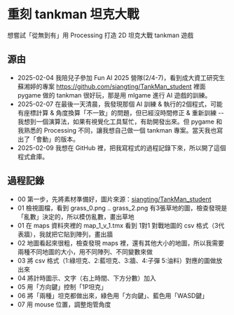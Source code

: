 # 重刻 tankman 坦克大戰
想嘗試「從無到有」用 Processing 打造 2D 坦克大戰 tankman 遊戲

## 源由

- 2025-02-04 我陪兒子參加 Fun AI 2025 營隊(2/4-7)，看到成大資工研究生蘇湘婷的專案 https://github.com/siangting/TankMan_student 裡面 pygame 做的 tankman 很好玩，那是用 mlgame 進行 AI 遊戲的訓練。
- 2025-02-07 在最後一天清晨，我發現那個 AI 訓練 & 執行的2個程式，可能有座標計算 & 角度換算「不一致」的問題，但已經沒時間修正 & 重新訓練 -- 我想到一個演算法，如果有視覺化工具幫忙，有助開發出來。但 pygame 和我熟悉的 Processing 不同，讓我想自己做一個 tankman 專案。當天我也寫出了「會動」的版本。
- 2025-02-09 我想在 GitHub 裡，把我寫程式的過程記錄下來，所以開了這個程式倉庫。

## 過程記錄
- 00 第一步，先將素材準備好，圖片來源：[siangting/TankMan_student](https://github.com/siangting/TankMan_student/tree/main/asset/image)
- 01 檢視圖檔，看到 grass_0.png .. grass_2.png 有3張草地的圖，檢查發現是「亂數」決定的，所以模仿亂數，畫出草地
- 01 在 maps 資料夾裡的 map_1_v_1.tmx 看到 1對1 對戰地圖的 csv 格式（3代表牆），我就把它貼到陣列，畫出牆
- 02 地圖看起來很粗，檢查發現 maps 裡，還有其他大小的地圖，所以我需要兩種不同地圖的大小，用不同陣列、不同變數來做
- 03 將 csv 格式（1:綠坦克、2:藍坦克、3:牆、4:子彈 5:油料）對應的圖做放出來
- 04 將計時圖示、文字（右上時間、下方分數）加入
- 05 用「方向鍵」控制「1P坦克」
- 06 將「兩種」坦克都做出來，綠色用「方向鍵」、藍色用「WASD鍵」
- 07 用 mouse 位置，調整炮管角度